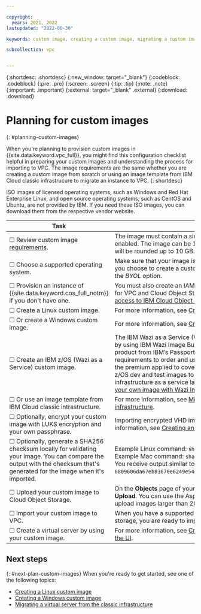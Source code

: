 ```yaml
---

copyright:
  years: 2021, 2022
lastupdated: "2022-06-30"

keywords: custom image, creating a custom image, migrating a custom image

subcollection: vpc


---
```


{:shortdesc: .shortdesc}
{:new_window: target="_blank"}
{:codeblock: .codeblock}
{:pre: .pre}
{:screen: .screen}
{:tip: .tip}
{:note: .note}
{:important: .important}
{:external: target="_blank" .external}
{:download: .download}

# Planning for custom images
{: #planning-custom-images}

When you're planning to provision custom images in {{site.data.keyword.vpc_full}}, you might find this configuration checklist helpful in preparing your custom images and understanding the process for importing to VPC. The image requirements are the same whether you are creating a custom image from scratch or using an image template from IBM Cloud classic infrastrucure to 
migrate an instance to VPC. 
{: shortdesc}

ISO images of licensed operating systems, such as Windows and Red Hat Enterprise Linux, and open source operating systems, such as CentOS and Ubuntu, are not provided by IBM. If you need these ISO images, you can download them from the respective vendor website.

| Task              | Details           |
|-------------------|-------------------|
| ☐ Review custom image [requirements](/docs/vpc?topic=vpc-about-images#custom-image-reqs). | The image must contain a single file or volume, and be cloud-init enabled. The image can be 10 GB to 250 GB. Images below 10 GB will be rounded up to 10 GB. |
| ☐ Choose a supported operating system.| Make sure that your image is supported as a [stock image](/docs/vpc?topic=vpc-about-images#stock-images) in VPC. If you choose to create a custom image and use you own license, select the _BYOL_ option. |
| ☐ Provision an instance of {{site.data.keyword.cos_full_notm}} if you don't have one. | You must also create an IAM authorization between the Image Service for VPC and Cloud Object Storage. For more information, see [Granting access to IBM Cloud Object Storage to import images](/docs/vpc?topic=vpc-object-storage-prereq). |
| ☐ Create a Linux custom image. | For more information, see [Creating a Linux custom image](/docs/vpc?topic=vpc-create-linux-custom-image). |
| ☐ Or create a Windows custom image. | For more information, see [Creating a Windows custom image](/docs/vpc?topic=vpc-create-windows-custom-image). | 
| ☐ Create an IBM z/OS (Wazi as a Service) custom image. | The IBM Wazi as a Service (Wazi aaS) custom image can be created by using IBM Wazi Image Builder, which is a separately orderable product from IBM’s Passport Advantage. There are additional requirements to order and use Wazi Image Builder. The image cost is the premium applied to cover the cost of technologies that allows for z/OS dev and test images to run on IBM Z hardware in IBM’s cloud infrastructure as a service layer. For more information, see [Bringing your own image with Wazi Image Builder](https://www.ibm.com/docs/en/wazi-aas/1.0.0?topic=bringing-your-own-image-wazi-image-builder){: external}. | 
| ☐ Or use an image template from IBM Cloud classic intrastructure. | For more information, see [Migrating a virtual server from the classic infrastructure](/docs/vpc?topic=vpc-migrate-vsi-to-vpc). |
| ☐ Optionally, encrypt your custom image with LUKS encryption and your own passphrase. | Importing encrypted VHD images is not supported. For more information, see [Creating an encrypted custom image](/docs/vpc?topic=vpc-create-encrypted-custom-image). |
| ☐ Optionally, generate a SHA256 checksum locally for validating your image. You can compare the output with the checksum that's generated for the image when it's imported.| Example Linux command: `sha256sum ubuntu_image.qcow2` <br> Example Mac command: `shasum -a 256 ubuntu_image.qcow2` <br> You receive output similar to: `6809606da67eb83670e6249e54e94043eb43c0471669fb96ea4050c4c07e2df7`.  |
| ☐ Upload your custom image to Cloud Object Storage. | On the **Objects** page of your IBM Cloud Object Storage bucket, click **Upload**. You can use the Aspera high-speed transfer plug-in to upload images larger than 200 MB. |
| ☐ Import your custom image to VPC. | When you have a supported custom image available in Cloud Object storage, you are ready to import. See [Importing a custom image](/docs/vpc?topic=vpc-managing-images#import-custom-image). |
| ☐ Create a virtual server by using your custom image. | For more information, see [Creating virtual server instances by using the UI](/docs/vpc?topic=vpc-creating-virtual-servers). |

## Next steps
{: #next-plan-custom-images}
When you're ready to get started, see one of the following topics:
 * [Creating a Linux custom image](/docs/vpc?topic=vpc-create-linux-custom-image)
 * [Creating a Windows custom image](/docs/vpc?topic=vpc-create-windows-custom-image)
 * [Migrating a virtual server from the classic infrastructure](/docs/vpc?topic=vpc-migrate-vsi-to-vpc)
